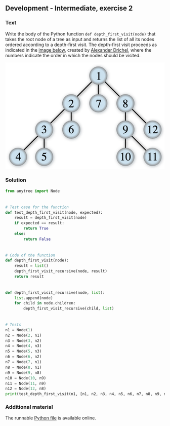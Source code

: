 ## Development - Intermediate, exercise 2

### Text
Write the body of the Python function `def depth_first_visit(node)` that takes the root node of a tree as input and returns the list of all its nodes ordered according to a depth-first visit. The depth-first visit proceeds as indicated in the [image below](https://en.wikipedia.org/wiki/Depth-first_search#/media/File:Depth-first-tree.svg), created by [Alexander Drichel](https://commons.wikimedia.org/wiki/User:Alexander_Drichel), where the numbers indicate the order in which the nodes should be visited.

![Depth-first visit](img/depth_first_visit.png)


### Solution
```python
from anytree import Node


# Test case for the function
def test_depth_first_visit(node, expected):
    result = depth_first_visit(node)
    if expected == result:
        return True
    else:
        return False


# Code of the function
def depth_first_visit(node):
    result = list()
    depth_first_visit_recursive(node, result)
    return result


def depth_first_visit_recursive(node, list):
    list.append(node)
    for child in node.children:
        depth_first_visit_recursive(child, list)


# Tests
n1 = Node(1)
n2 = Node(2, n1)
n3 = Node(3, n2)
n4 = Node(4, n3)
n5 = Node(5, n3)
n6 = Node(6, n2)
n7 = Node(7, n1)
n8 = Node(8, n1)
n9 = Node(9, n8)
n10 = Node(10, n9)
n11 = Node(11, n9)
n12 = Node(12, n8)
print(test_depth_first_visit(n1, [n1, n2, n3, n4, n5, n6, n7, n8, n9, n10, n11, n12]))
``` 

### Additional material
The runnable [Python file](exercise_3.py) is available online.
